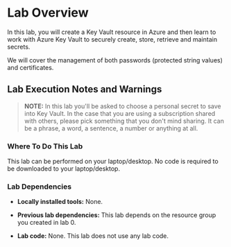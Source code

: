 # Lab Overview

In this lab, you will create a Key Vault resource in Azure and then learn to work with Azure Key Vault to securely create, store, retrieve and maintain secrets.

We will cover the management of both passwords (protected string values) and certificates.

## Lab Execution Notes and Warnings

> **NOTE:** In this lab you'll be asked to choose a personal secret to save into Key Vault. In the case that you are using a subscription shared with others, please pick something that you don't mind sharing. It can be a phrase, a word, a sentence, a number or anything at all.

### Where To Do This Lab

This lab can be performed on your laptop/desktop. No code is required to be downloaded to your laptop/desktop.

### Lab Dependencies

 - __Locally installed tools:__ None. 

 - __Previous lab dependencies:__ This lab depends on the resource group you created in lab 0.

 - __Lab code:__ None. This lab does not use any lab code.



